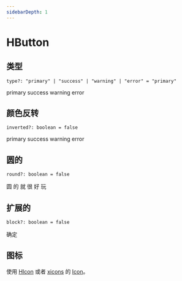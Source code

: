 ```yaml
---
sidebarDepth: 1
---
```


# HButton

## 类型

`type?: "primary" | "success" | "warning" | "error" = "primary"`

<NSpace>
  <HButton type="primary">primary</HButton>
  <HButton type="success">success</HButton>
  <HButton type="warning">warning</HButton>
  <HButton type="error">error</HButton>
</NSpace>

## 颜色反转

`inverted?: boolean = false`

<NSpace>
  <HButton type="primary" inverted>primary</HButton>
  <HButton type="success" inverted>success</HButton>
  <HButton type="warning" inverted>warning</HButton>
  <HButton type="error" inverted>error</HButton>
</NSpace>

## 圆的

`round?: boolean = false`

<NSpace>
  <HButton round>圆</HButton>
  <HButton round>的</HButton>
  <HButton round>就</HButton>
  <HButton round>很</HButton>
  <HButton round>好</HButton>
  <HButton round>玩</HButton>
</NSpace>

## 扩展的

`block?: boolean = false`

<HButton block>确定</HButton>

## 图标

使用 [HIcon](?path=/docs/hicon--基础) 或者 [xicons](https://www.xicons.org/#/) 的 [Icon](https://github.com/07akioni/xicons#usage)。

<NSpace>
  <HButton round>
    <HIcon>
      <Search24Filled />
    </HIcon>
  </HButton>
  <HButton round>
    <HIcon>
      <Add24Filled />
    </HIcon>
  </HButton>
  <HButton round>
    <HIcon>
      <Edit24Filled />
    </HIcon>
  </HButton>
  <HButton>
    <HIcon>
      <Search24Filled />
    </HIcon>
  </HButton>
  <HButton>
    <HIcon>
      <Add24Filled />
    </HIcon>
  </HButton>
  <HButton>
    <HIcon>
      <Edit24Filled />
    </HIcon>
  </HButton>
</NSpace>

<script setup>
import { NSpace } from 'naive-ui' 
import { Search24Filled, Add24Filled, Edit24Filled } from "@vicons/fluent";
import  HButton from '../src/components/HButton.vue'
import  HIcon from '../src/components/HIcon.vue'
</script>
